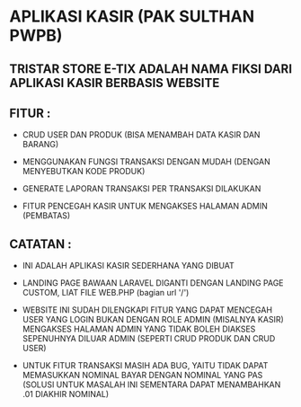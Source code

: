 # APLIKASI KASIR (PAK SULTHAN PWPB)

## TRISTAR STORE E-TIX ADALAH NAMA FIKSI DARI APLIKASI KASIR BERBASIS WEBSITE


## FITUR :
- CRUD USER DAN PRODUK (BISA MENAMBAH DATA KASIR DAN BARANG)
  
- MENGGUNAKAN FUNGSI TRANSAKSI DENGAN MUDAH (DENGAN MENYEBUTKAN KODE PRODUK)
  
- GENERATE LAPORAN TRANSAKSI PER TRANSAKSI DILAKUKAN
  
- FITUR PENCEGAH KASIR UNTUK MENGAKSES HALAMAN ADMIN (PEMBATAS)
   
## CATATAN :
- INI ADALAH APLIKASI KASIR SEDERHANA YANG DIBUAT
  
- LANDING PAGE BAWAAN LARAVEL DIGANTI DENGAN LANDING PAGE CUSTOM, LIAT FILE WEB.PHP (bagian url '/')
  
- WEBSITE INI SUDAH DILENGKAPI FITUR YANG DAPAT MENCEGAH USER YANG LOGIN BUKAN DENGAN ROLE ADMIN (MISALNYA KASIR) MENGAKSES HALAMAN ADMIN YANG TIDAK BOLEH DIAKSES    SEPENUHNYA DILUAR ADMIN (SEPERTI CRUD PRODUK DAN CRUD USER)
  
- UNTUK FITUR TRANSAKSI MASIH ADA BUG, YAITU TIDAK DAPAT MEMASUKKAN NOMINAL BAYAR DENGAN NOMINAL YANG PAS (SOLUSI UNTUK MASALAH INI SEMENTARA DAPAT MENAMBAHKAN .01   DIAKHIR NOMINAL)
